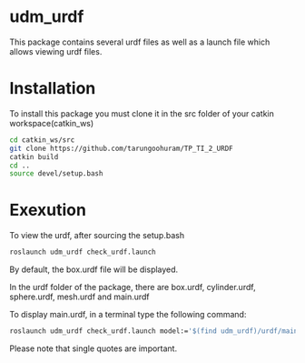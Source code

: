 # udm_urdf

This package contains several urdf files as well as a launch file which allows viewing urdf files.

# Installation

To install this package you must clone it in the src folder of your catkin workspace(catkin_ws)

```sh
cd catkin_ws/src
git clone https://github.com/tarungoohuram/TP_TI_2_URDF
catkin build
cd ..
source devel/setup.bash
```

# Exexution

To view the urdf, after sourcing the setup.bash

```sh
roslaunch udm_urdf check_urdf.launch
```

By default, the box.urdf file will be displayed.

In the urdf folder of the package, there are box.urdf, cylinder.urdf, sphere.urdf, mesh.urdf and main.urdf

To display main.urdf, in a terminal type the following command:

```sh
roslaunch udm_urdf check_urdf.launch model:='$(find udm_urdf)/urdf/main.urdf'
```

Please note that single quotes are important.
